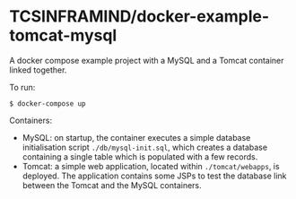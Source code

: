 # TCSINFRAMIND/docker-example-tomcat-mysql

A docker compose example project with a MySQL and a Tomcat container linked together.

To run: 

	$ docker-compose up

Containers:
- MySQL: on startup, the container executes a simple database initialisation script `./db/mysql-init.sql`, which
  creates a database containing a single table which is populated with a few records.
- Tomcat: a simple web application, located within `./tomcat/webapps`, is deployed. The application contains some JSPs
  to test the database link between the Tomcat and the MySQL containers.
